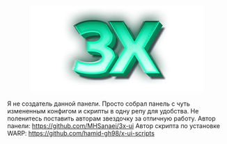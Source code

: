 <p align="center"><a href="#"><img src="./media/3X-UI.png" alt="Image"></a></p>

Я не создатель данной панели. Просто собрал панель с чуть измененным конфигом и скрипты в одну репу для удобства. Не поленитесь поставить авторам звездочку за отличную работу.
Автор панели: https://github.com/MHSanaei/3x-ui
Автор скрипта по установке WARP: https://github.com/hamid-gh98/x-ui-scripts
